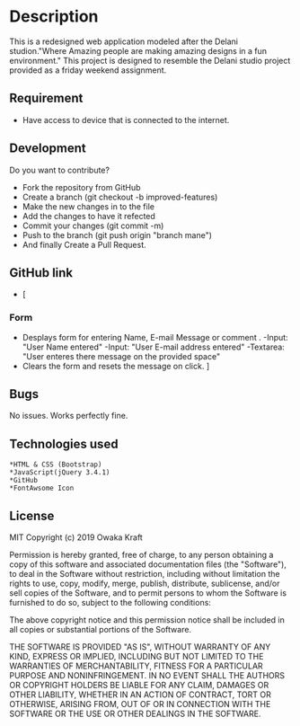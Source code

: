 # Description 
This is a redesigned web application modeled after the Delani studion."Where Amazing people are making amazing designs in a fun environment."
This project is designed to resemble the Delani studio project provided as a friday weekend assignment.
## Requirement
* Have access to device that is connected to the internet. 
## Development 
Do you want to contribute?
* Fork the repository from GitHub
* Create a branch (git checkout -b improved-features) 
* Make the new changes in to the file
* Add the changes to have it refected
* Commit your changes (git commit -m)
* Push to the branch (git push origin "branch mane")
* And finally Create a Pull Request. 

## GitHub link
* [ 
### Form 
* Desplays form for entering Name, E-mail Message or comment .
  -Input: "User Name entered"
  -Input: "User E-mail address entered"
  -Textarea: "User enteres there message on the provided space"
* Clears the form and resets the message on click.
                    ]
## Bugs
No issues. Works perfectly fine.


## Technologies used
    *HTML & CSS (Bootstrap)
    *JavaScript(jQuery 3.4.1)
    *GitHub
    *FontAwsome Icon

## License
MIT Copyright (c) 2019 Owaka Kraft

Permission is hereby granted, free of charge, to any person obtaining a copy of this software and associated documentation files (the "Software"), to deal in the Software without restriction, including without limitation the rights to use, copy, modify, merge, publish, distribute, sublicense, and/or sell copies of the Software, and to permit persons to whom the Software is furnished to do so, subject to the following conditions:

The above copyright notice and this permission notice shall be included in all copies or substantial portions of the Software.

THE SOFTWARE IS PROVIDED "AS IS", WITHOUT WARRANTY OF ANY KIND, EXPRESS OR IMPLIED, INCLUDING BUT NOT LIMITED TO THE WARRANTIES OF MERCHANTABILITY, FITNESS FOR A PARTICULAR PURPOSE AND NONINFRINGEMENT. IN NO EVENT SHALL THE AUTHORS OR COPYRIGHT HOLDERS BE LIABLE FOR ANY CLAIM, DAMAGES OR OTHER LIABILITY, WHETHER IN AN ACTION OF CONTRACT, TORT OR OTHERWISE, ARISING FROM, OUT OF OR IN CONNECTION WITH THE SOFTWARE OR THE USE OR OTHER DEALINGS IN THE SOFTWARE.